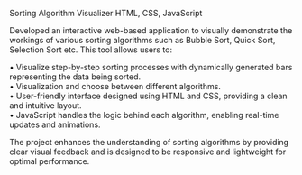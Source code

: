Sorting Algorithm Visualizer
HTML, CSS, JavaScript

Developed an interactive web-based application to visually demonstrate the workings of various sorting algorithms such as Bubble Sort, Quick Sort, Selection Sort etc. This tool allows users to:

• Visualize step-by-step sorting processes with dynamically generated bars representing the data being sorted.<br />
• Visualization and choose between different algorithms.<br />
• User-friendly interface designed using HTML and CSS, providing a clean and intuitive layout.<br />
• JavaScript handles the logic behind each algorithm, enabling real-time updates and animations.<br />

The project enhances the understanding of sorting algorithms by providing clear visual feedback and is designed to be responsive and lightweight for optimal performance.<br />
